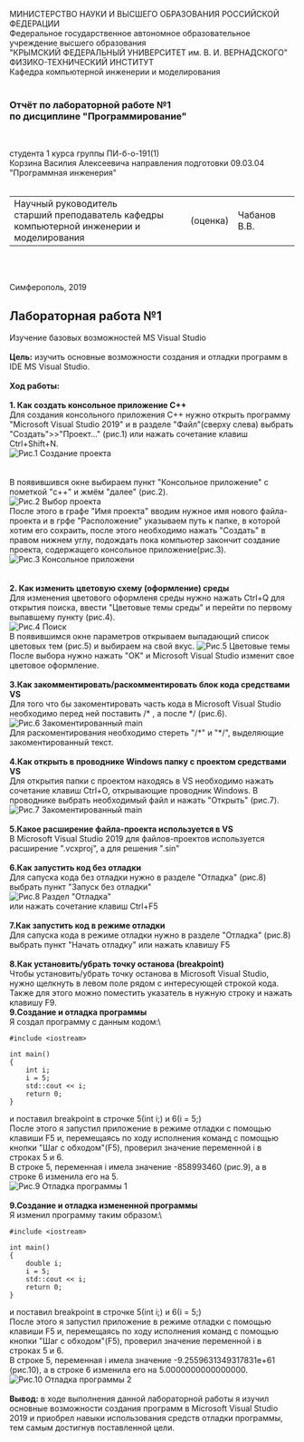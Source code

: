 МИНИСТЕРСТВО НАУКИ  И ВЫСШЕГО ОБРАЗОВАНИЯ РОССИЙСКОЙ ФЕДЕРАЦИИ  
Федеральное государственное автономное образовательное учреждение высшего образования  
"КРЫМСКИЙ ФЕДЕРАЛЬНЫЙ УНИВЕРСИТЕТ им. В. И. ВЕРНАДСКОГО"  
ФИЗИКО-ТЕХНИЧЕСКИЙ ИНСТИТУТ  
Кафедра компьютерной инженерии и моделирования
<br/><br/>

### Отчёт по лабораторной работе №1<br/> по дисциплине "Программирование"
<br/>

студента 1 курса группы ПИ-б-о-191(1)  
Корзина Василия Алексеевича
направления подготовки 09.03.04 "Программная инженерия"  
<br/>

<table>
<tr><td>Научный руководитель<br/> старший преподаватель кафедры<br/> компьютерной инженерии и моделирования</td>
<td>(оценка)</td>
<td>Чабанов В.В.</td>
</tr>
</table>
<br/><br/>

Симферополь, 2019



## Лабораторная работа №1
Изучение базовых возможностей MS Visual Studio\
\
**Цель:** изучить основные возможности создания и отладки программ в IDE MS Visual Studio.\
\
**Ход работы:**\
\
**1\. Как создать консольное приложение С++**\
Для создания консольного приложения C++ нужно открыть программу "Microsoft Visual Studio 2019" и в разделе "Файл"(сверху слева) выбрать 
"Создать">>"Проект..." (рис.1) или нажать сочетание клавиш Ctrl+Shift+N.\
![Рис.1 Создание проекта](https://raw.githubusercontent.com/GachiGucciGhoul/Laboratory_works/master/Lab1/Images_for_lab1/Рис.1%20Создание%20проекта.jpg)\
\
\
В появившився окне выбираем пункт "Консольное приложение" с пометкой "c++" и жмём "далее" (рис.2).\
![Рис.2 Выбор проекта](https://raw.githubusercontent.com/GachiGucciGhoul/Laboratory_works/master/Lab1/Images_for_lab1/Рис.2%20Выбор%20проекта.JPG)\
После этого в графе "Имя проекта" вводим нужное имя нового файла-проекта и в грфе "Расположение" указываем путь к папке, в которой хотим
его сохраить, после этого необходимо нажать "Создать" в правом нижнем углу, подождать пока компьютер закончит создание проекта, содержащего
консольное приложение(рис.3).\
![Рис.3 Консольное приложени](https://raw.githubusercontent.com/GachiGucciGhoul/Laboratory_works/master/Lab1/Images_for_lab1/Рис.3%20Готовое%20консольное%20приложение.JPG)\
\
\
**2\. Как изменить цветовую схему (оформление) среды**\
Для изменения цветового оформленя среды нужно нажать Ctrl+Q для открытия поиска, ввести "Цветовые темы среды" и перейти по первому
выпавшему пункту (рис.4).\
![Рис.4 Поиск](https://raw.githubusercontent.com/GachiGucciGhoul/Laboratory_works/master/Lab1/Images_for_lab1/Рис.4%20Поиск.jpg)\
В появившимся окне параметров открываем выпадающий список цветовых тем (рис.5) и выбираем на свой вкус.
![Рис.5 Цветовые темы](https://raw.githubusercontent.com/GachiGucciGhoul/Laboratory_works/master/Lab1/Images_for_lab1/Рис.5%20Цветовые%20темы.JPG)\
После выбора нужно нажать "OK" и Microsoft Visual Studio изменит свое цветовое оформление.\
\
**3\.Как закомментировать/раскомментировать блок кода средствами VS**\
Для того что бы закоментировать часть кода в Microsoft Visual Studio необходимо перед ней поставить /\* , а после \*/ (рис.6).\
![Рис.6 Закоментированный main](https://raw.githubusercontent.com/GachiGucciGhoul/Laboratory_works/master/Lab1/Images_for_lab1/Рис.6%20Закоментированный%20main.JPG)\
Для раскоментирования необходимо стереть "/\*" и "\*/", выделяющие закоментированный текст.\
\
**4\.Как открыть в проводнике Windows папку с проектом средствами VS**\
Для открытия папки с проектом находясь в VS необходимо нажать сочетание клавиш Ctrl+O, открывающие проводник Windows. В проводнике 
выбрать необходимый файл и нажать "Открыть" (рис.7).\
![Рис.7 Закоментированный main](https://raw.githubusercontent.com/GachiGucciGhoul/Laboratory_works/master/Lab1/Images_for_lab1/Рис.7%20Проводник.JPG)\
\
**5\.Какое расширение файла-проекта используется в VS**\
В Microsoft Visual Studio 2019 для файлов-проектов используется расширение ".vcxproj", а для решения ".sin"\
\
**6\.Как запустить код без отладки**\
Для сапуска кодa без отладки нужно в разделе "Отладка" (рис.8) выбрать пункт "Запуск без отладки"\
![Рис.8 Раздел "Отладка"](https://raw.githubusercontent.com/GachiGucciGhoul/Laboratory_works/master/Lab1/Images_for_lab1/Рис.8%20Раздел%20Отладка.jpg)\
или нажать сочетание клавиш Ctrl+F5\
\
**7\.Как запустить код в режиме отладки**\
Для сапуска кодa в режиме отладки нужно в разделе "Отладка" (рис.8) выбрать пункт "Начать отладку" или нажать клавишу F5\
\
**8\.Как установить/убрать точку останова (breakpoint)**\
Чтобы установить/убрать точку останова в Microsoft Visual Studio, нужно щелкнуть в левом поле рядом с интересующей строкой кода.
Также для этого можно поместить указатель в нужную строку и нажать клавишу F9.\
**9\.Создание и отладка программы**\
Я создал программу с данным кодом:\
```
#include <iostream>

int main()
{
	int i;
	i = 5;
	std::cout << i;
	return 0;
}
```
и поставил breakpoint в строчке 5(int i;) и 6(i = 5;)\
После этого я запустил приложение в режиме отладки с помощью клавиши F5 и, перемещаясь по ходу исполнения команд с помощью кнопки
"Шаг с обходом"(F5), проверил значение переменной i в строках 5 и 6.\
В строке 5, переменная i имела значение -858993460 (рис.9), а в строке 6 изменила его на 5.\
![Рис.9 Отладка программы 1](https://raw.githubusercontent.com/GachiGucciGhoul/Laboratory_works/master/Lab1/Images_for_lab1/Рис.9%20Отладка%20программы%201.JPG)\
\
**9\.Создание и отладка измененной программы**\
Я изменил программу таким образом:\
```
#include <iostream>

int main()
{
	double i;
	i = 5;
	std::cout << i;
	return 0;
}
```
и поставил breakpoint в строчке 5(int i;) и 6(i = 5;)\
После этого я запустил приложение в режиме отладки с помощью клавиши F5 и, перемещаясь по ходу исполнения команд с помощью кнопки
"Шаг с обходом"(F5), проверил значение переменной i в строках 5 и 6.\
В строке 5, переменная i имела значение -9.2559631349317831e+61 (рис.10), а в строке 6 изменила его на 5.0000000000000000.\
![Рис.10 Отладка программы 2](https://raw.githubusercontent.com/GachiGucciGhoul/Laboratory_works/master/Lab1/Images_for_lab1/Рис.10%20Отладка%20программы%202.JPG)\
\
**Вывод:** в ходе выполнения данной лабораторной работы я изучил основные возможности создания программ в Microsoft Visual Studio 2019
и приобрел навыки использования средств отладки программы, тем самым достигнув поставленной цели.
